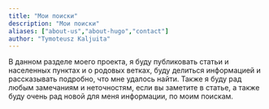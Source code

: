 ```yaml
---
title: "Мои поиски"
description: "Мои поиски"
aliases: ["about-us","about-hugo","contact"]
author: "Tymoteusz Kaljuita"
---
```


В данном разделе моего проекта, я буду публиковать статьи и населенных пунктах и о родовых ветках, буду делиться информацией и рассказывать подробно, что мне удалось найти.
Также я буду рад любым замечаниям и неточностям, если вы заметите в статье, а также буду очень рад новой для меня информации, по моим поискам.





